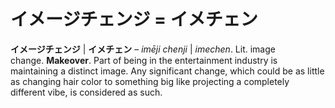 # イメージチェンジ = イメチェン

**イメージチェンジ** | **イメチェン** – *imēji chenji* | *imechen*. Lit. image change. **Makeover**. Part of being in the entertainment industry is maintaining a distinct image. Any significant change, which could be as little as changing hair color to something big like projecting a completely different vibe, is considered as such.
